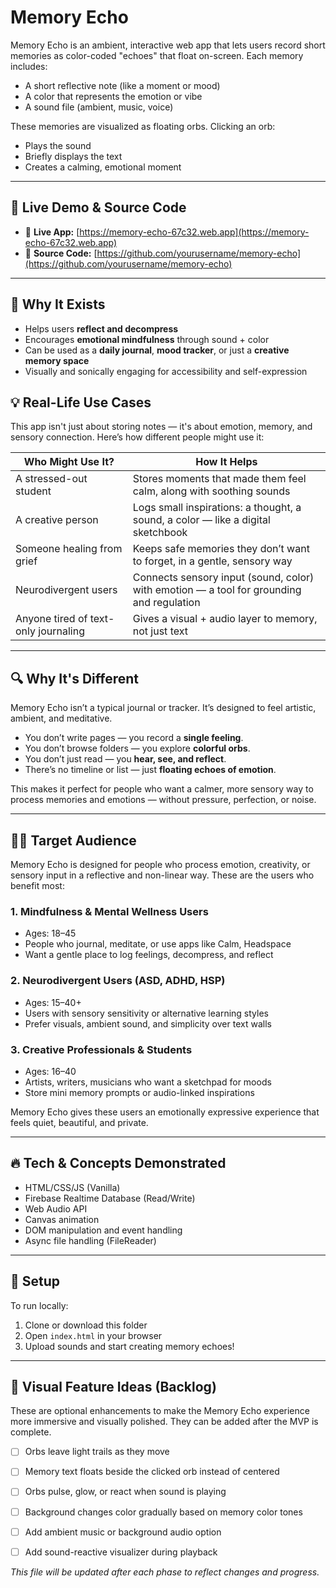 # Memory Echo

Memory Echo is an ambient, interactive web app that lets users record short memories as color-coded "echoes" that float on-screen. Each memory includes:

- A short reflective note (like a moment or mood)
- A color that represents the emotion or vibe
- A sound file (ambient, music, voice)

These memories are visualized as floating orbs. Clicking an orb:
- Plays the sound
- Briefly displays the text
- Creates a calming, emotional moment

---

## 🚀 Live Demo & Source Code

- 🔗 **Live App:** [https://memory-echo-67c32.web.app](https://memory-echo-67c32.web.app)
- 📁 **Source Code:** [https://github.com/yourusername/memory-echo](https://github.com/yourusername/memory-echo)


---

## 🎯 Why It Exists

- Helps users **reflect and decompress**
- Encourages **emotional mindfulness** through sound + color
- Can be used as a **daily journal**, **mood tracker**, or just a **creative memory space**
- Visually and sonically engaging for accessibility and self-expression

## 💡 Real-Life Use Cases

This app isn't just about storing notes — it's about emotion, memory, and sensory connection. Here’s how different people might use it:

| Who Might Use It? | How It Helps |
|-------------------|--------------|
| A stressed-out student | Stores moments that made them feel calm, along with soothing sounds |
| A creative person | Logs small inspirations: a thought, a sound, a color — like a digital sketchbook |
| Someone healing from grief | Keeps safe memories they don’t want to forget, in a gentle, sensory way |
| Neurodivergent users | Connects sensory input (sound, color) with emotion — a tool for grounding and regulation |
| Anyone tired of text-only journaling | Gives a visual + audio layer to memory, not just text |

---

## 🔍 Why It's Different

Memory Echo isn’t a typical journal or tracker. It’s designed to feel artistic, ambient, and meditative.

- You don’t write pages — you record a **single feeling**.
- You don’t browse folders — you explore **colorful orbs**.
- You don’t just read — you **hear, see, and reflect**.
- There’s no timeline or list — just **floating echoes of emotion**.

This makes it perfect for people who want a calmer, more sensory way to process memories and emotions — without pressure, perfection, or noise.

---

## 🧑‍🎯 Target Audience

Memory Echo is designed for people who process emotion, creativity, or sensory input in a reflective and non-linear way. These are the users who benefit most:

### 1. Mindfulness & Mental Wellness Users
- Ages: 18–45
- People who journal, meditate, or use apps like Calm, Headspace
- Want a gentle place to log feelings, decompress, and reflect

### 2. Neurodivergent Users (ASD, ADHD, HSP)
- Ages: 15–40+
- Users with sensory sensitivity or alternative learning styles
- Prefer visuals, ambient sound, and simplicity over text walls

### 3. Creative Professionals & Students
- Ages: 16–40
- Artists, writers, musicians who want a sketchpad for moods
- Store mini memory prompts or audio-linked inspirations

Memory Echo gives these users an emotionally expressive experience that feels quiet, beautiful, and private.


---

## 🔥 Tech & Concepts Demonstrated

- HTML/CSS/JS (Vanilla)
- Firebase Realtime Database (Read/Write)
- Web Audio API
- Canvas animation
- DOM manipulation and event handling
- Async file handling (FileReader)


---

## 🔧 Setup

To run locally:
1. Clone or download this folder
2. Open `index.html` in your browser
3. Upload sounds and start creating memory echoes!

---

## 🌟 Visual Feature Ideas (Backlog)

These are optional enhancements to make the Memory Echo experience more immersive and visually polished. They can be added after the MVP is complete.

- [ ] Orbs leave light trails as they move
- [ ] Memory text floats beside the clicked orb instead of centered
- [ ] Orbs pulse, glow, or react when sound is playing
- [ ] Background changes color gradually based on memory color tones
- [ ] Add ambient music or background audio option
- [ ] Add sound-reactive visualizer during playback



*This file will be updated after each phase to reflect changes and progress.*
